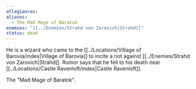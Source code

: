 ```yaml
---
allegiances: 
aliases:
  - The Mad Mage of Baratok
enemies: "[[../Enemies/Strahd von Zarovich|Strahd]]"
status: dead
---
```



He is a wizard who came to the [[../Locations/Village of Barovia/index|Village of Barovia]] to incite a riot against [[../Enemies/Strahd von Zarovich|Strahd]]. Rumor says that he fell to his death near [[../Locations/Castle Ravenloft/index|Castle Ravenloft]].

The "Mad Mage of Baratok".